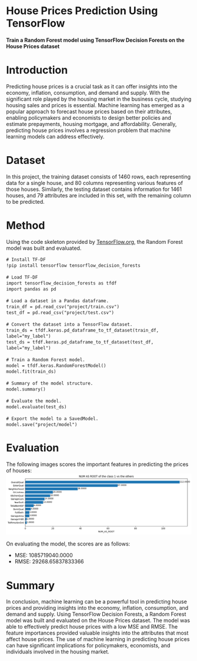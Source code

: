 # House Prices Prediction Using TensorFlow
#### Train a Random Forest model using TensorFlow Decision Forests on the House Prices dataset

# Introduction
Predicting house prices is a crucial task as it can offer insights into the economy, inflation, consumption, and demand and supply. With the significant role played by the housing market in the business cycle, studying housing sales and prices is essential. Machine learning has emerged as a popular approach to forecast house prices based on their attributes, enabling policymakers and economists to design better policies and estimate prepayments, housing mortgage, and affordability. Generally, predicting house prices involves a regression problem that machine learning models can address effectively.

# Dataset
In this project, the training dataset consists of 1460 rows, each representing data for a single house, and 80 columns representing various features of those houses. Similarly, the testing dataset contains information for 1461 houses, and 79 attributes are included in this set, with the remaining column to be predicted.

# Method
Using the code skeleton provided by [TensorFlow.org](https://www.tensorflow.org/decision_forests), the Random Forest model was built and evaluated.
```
# Install TF-DF
!pip install tensorflow tensorflow_decision_forests

# Load TF-DF
import tensorflow_decision_forests as tfdf
import pandas as pd

# Load a dataset in a Pandas dataframe.
train_df = pd.read_csv("project/train.csv")
test_df = pd.read_csv("project/test.csv")

# Convert the dataset into a TensorFlow dataset.
train_ds = tfdf.keras.pd_dataframe_to_tf_dataset(train_df, label="my_label")
test_ds = tfdf.keras.pd_dataframe_to_tf_dataset(test_df, label="my_label")

# Train a Random Forest model.
model = tfdf.keras.RandomForestModel()
model.fit(train_ds)

# Summary of the model structure.
model.summary()

# Evaluate the model.
model.evaluate(test_ds)

# Export the model to a SavedModel.
model.save("project/model")
```

# Evaluation
The following images scores the important features in predicting the prices of houses:
![](img/variable_importances.png)

On evaluating the model, the scores are as follows:
- MSE:  1085719040.0000
- RMSE: 29268.65837833366

# Summary
In conclusion, machine learning can be a powerful tool in predicting house prices and providing insights into the economy, inflation, consumption, and demand and supply. Using TensorFlow Decision Forests, a Random Forest model was built and evaluated on the House Prices dataset. The model was able to effectively predict house prices with a low MSE and RMSE. The feature importances provided valuable insights into the attributes that most affect house prices. The use of machine learning in predicting house prices can have significant implications for policymakers, economists, and individuals involved in the housing market.
